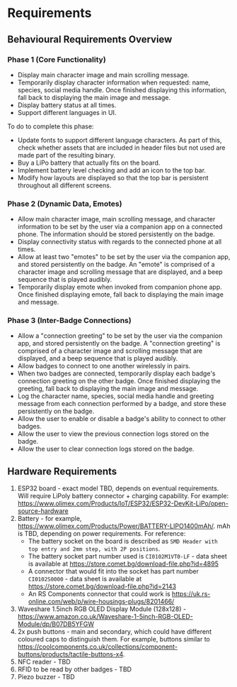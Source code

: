 Requirements
============

## Behavioural Requirements Overview

### Phase 1 (Core Functionality)

* Display main character image and main scrolling message.
* Temporarily display character information when requested: name, species, social media handle. Once finished displaying this information, fall back to displaying the main image and message.
* Display battery status at all times.
* Support different languages in UI.

To do to complete this phase:

* Update fonts to support different language characters. As part of this, check whether assets that are included in header files but not used are made part of the resulting binary.
* Buy a LiPo battery that actually fits on the board.
* Implement battery level checking and add an icon to the top bar.
* Modify how layouts are displayed so that the top bar is persistent throughout all different screens.

### Phase 2 (Dynamic Data, Emotes)

* Allow main character image, main scrolling message, and character information to be set by the user via a companion app on a connected phone. The information should be stored persistently on the badge.
* Display connectivity status with regards to the connected phone at all times.
* Allow at least two "emotes" to be set by the user via the companion app, and stored persistently on the badge. An "emote" is comprised of a character image and scrolling message that are displayed, and a beep sequence that is played audibly.
* Temporarily display emote when invoked from companion phone app. Once finished displaying emote, fall back to displaying the main image and message.

### Phase 3 (Inter-Badge Connections)

* Allow a "connection greeting" to be set by the user via the companion app, and stored persistently on the badge. A "connection greeting" is comprised of a character image and scrolling message that are displayed, and a beep sequence that is played audibly.
* Allow badges to connect to one another wirelessly in pairs.
* When two badges are connected, temporarily display each badge's connection greeting on the other badge. Once finished displaying the greeting, fall back to displaying the main image and message.
* Log the character name, species, social media handle and greeting message from each connection performed by a badge, and store these persistently on the badge.
* Allow the user to enable or disable a badge's ability to connect to other badges.
* Allow the user to view the previous connection logs stored on the badge.
* Allow the user to clear connection logs stored on the badge.

## Hardware Requirements

1.  ESP32 board - exact model TBD, depends on eventual requirements. Will require LiPoly battery connector + charging capability. For example: https://www.olimex.com/Products/IoT/ESP32/ESP32-DevKit-LiPo/open-source-hardware
2.  Battery - for example, https://www.olimex.com/Products/Power/BATTERY-LIPO1400mAh/. mAh is TBD, depending on power requirements. For reference:
    * The battery socket on the board is described as `SMD Header with top entry and 2mm step, with 2P positions`.
    * The battery socket part number used is `CI0102M1VT0-LF` - data sheet is available at https://store.comet.bg/download-file.php?id=4895
    * A connector that would fit into the socket has part number `CI0102S0000` - data sheet is available at https://store.comet.bg/download-file.php?id=2143
    * An RS Components connector that could work is https://uk.rs-online.com/web/p/wire-housings-plugs/8201466/
3.  Waveshare 1.5inch RGB OLED Display Module (128x128) - https://www.amazon.co.uk/Waveshare-1-5inch-RGB-OLED-Module/dp/B07DB5YFGW
4.  2x push buttons - main and secondary, which could have different coloured caps to distinguish them. For example, buttons similar to https://coolcomponents.co.uk/collections/component-buttons/products/tactile-buttons-x4.
5.  NFC reader - TBD
6.  RFID to be read by other badges - TBD
7.  Piezo buzzer - TBD

